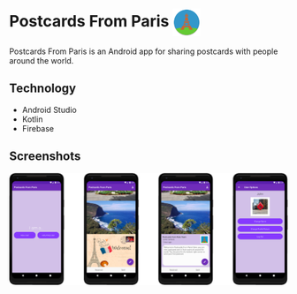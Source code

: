 # Postcards From Paris <img src=".github/images/logo.png" width="50" title="Logo" alt="Logo" align="Center">
Postcards From Paris is an Android app for sharing postcards with people around the world.

## Technology

* Android Studio
* Kotlin
* Firebase

<!--
<p float="left">
  <img src=".github/images/login.png" width="150" title="Login screen" alt="Login screen">
  <img src=".github/images/mailbox.png" width="150" title="Mailbox" alt="Mailbox">
  <img src=".github/images/flipped_card.png" width="150" title="Flipped postcard" alt="Flipped postcard">
  <img src=".github/images/options.png" width="150" title="Options menu" alt="Options menu">
</p>
-->

## Screenshots
![Screenshots](.github/images/screens.png)
